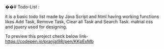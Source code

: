 ��# Todo-List :

it is a basic todo list made by Java Script and html having working functions likes Add Task, Remove Task, Clear all Task and Search Task.
matrial css and jquery used for designing.

To preview this project check below link-
https://codepen.io/pranjal98/pen/KKpExMb
